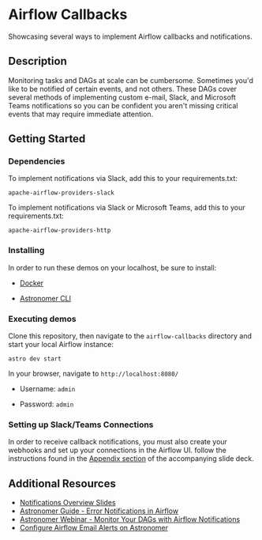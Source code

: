 # Airflow Callbacks

Showcasing several ways to implement Airflow callbacks and notifications.

## Description

Monitoring tasks and DAGs at scale can be cumbersome. Sometimes you'd like to be notified of certain events, and not others. These DAGs cover several methods of implementing custom e-mail, Slack, and Microsoft Teams notifications so you can be confident you aren't missing critical events that may require immediate attention.

## Getting Started

### Dependencies

To implement notifications via Slack, add this to your requirements.txt:
```
apache-airflow-providers-slack
```
To implement notifications via Slack or Microsoft Teams, add this to your requirements.txt:
```
apache-airflow-providers-http
```

### Installing

In order to run these demos on your localhost, be sure to install:

* [Docker](https://www.docker.com/products/docker-desktop)

* [Astronomer CLI](https://www.astronomer.io/docs/cloud/stable/resources/cli-reference)


### Executing demos

Clone this repository, then navigate to the ```airflow-callbacks``` directory and start your local Airflow instance:
```
astro dev start
```

In your browser, navigate to ```http://localhost:8080/```

* Username: ```admin```

* Password: ```admin```


### Setting up Slack/Teams Connections
In order to receive callback notifications, you must also create your webhooks and set up your connections in the Airflow UI. follow the instructions found in the [Appendix section](https://docs.google.com/presentation/d/1lnu3IfM82I09yK7XuzGcroDNMlZpqs-3nARDCWpfaDI/edit#slide=id.ge7d1e4d78d_2_3) of the accompanying slide deck.


## Additional Resources

* [Notifications Overview Slides](https://docs.google.com/presentation/d/1lnu3IfM82I09yK7XuzGcroDNMlZpqs-3nARDCWpfaDI/edit?usp=sharing)
* [Astronomer Guide - Error Notifications in Airflow](https://www.astronomer.io/guides/error-notifications-in-airflow)
* [Astronomer Webinar - Monitor Your DAGs with Airflow Notifications](https://www.astronomer.io/events/webinars/dags-with-airflow-notifications/)
* [Configure Airflow Email Alerts on Astronomer](https://www.astronomer.io/docs/cloud/stable/customize-airflow/airflow-alerts#subscribe-to-task-level-alerts)
